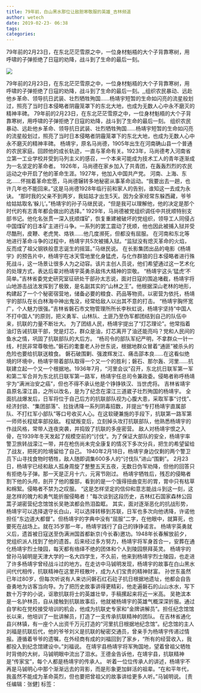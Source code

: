 ```yaml
---
title: 79年前，白山黑水那位让敌胆寒敬服的英雄_吉林频道
author: wetech
date: 2019-02-23- 06:38
tags: 
categories: 
---
```

79年前的2月23日，在东北茫茫雪原之中，一位身材魁梧的大个子背靠寒树，用呼啸的子弹拒绝了日寇的劝降，战斗到了生命的最后一刻。
<!-- more -->
                
<img align="center" border="0" src="http://p2.ifengimg.com/a/2016/0810/204c433878d5cf9size1_w16_h16.png" />
                
            
79年前的2月23日，在东北茫茫雪原之中，一位身材魁梧的大个子背靠寒树，用呼啸的子弹拒绝了日寇的劝降，战斗到了生命的最后一刻。,,组织农民暴动、远赴他乡革命、领导抗日武装、壮烈牺牲殉国……杨靖宇短暂的生命如闪亮的流星般划过，照亮了当时日本侵略者阴霾笼罩下的东北大地，也成为无数人心中永不磨灭的精神丰碑。
79年前的2月23日，在东北茫茫雪原之中，一位身材魁梧的大个子背靠寒树，用呼啸的子弹拒绝了日寇的劝降，战斗到了生命的最后一刻。
组织农民暴动、远赴他乡革命、领导抗日武装、壮烈牺牲殉国……杨靖宇短暂的生命如闪亮的流星般划过，照亮了当时日本侵略者阴霾笼罩下的东北大地，也成为无数人心中永不磨灭的精神丰碑。
杨靖宇，原名马尚德，1905年出生在河南确山县一个普通的农民家庭。回顾他的成长轨迹，一直与革命有关。1923年，马尚德考入河南省立第一工业学校并受到马列主义的感召，一个本来可能成为技术工人的青年逐渐成为一名坚定的革命者。
1926年，马尚德在家乡加入了共青团，在轰轰烈烈的农民运动之中开启了他的革命生涯。1927年，他加入中国共产党。
河南、上海、东北……怀揣着革命宏愿，马尚德辗转多地秘密从事革命运动。“我要出去一趟，也许几年也不能回来。”这是马尚德1928年临行前和家人的告别，谁知这一去成为永诀。
“那时我的父亲不到两岁，我姑姑才出生5天。因为全家经常东躲西藏，爷爷给姑姑取名‘躲儿’。”杨靖宇的孙子马继民说，“但是我可以理解他，他的决定是那个时代的有志青年都会做出的选择。”
1929年，马尚德被党组织调任中共抚顺特别支部书记。他化名张贯一深入抚顺煤矿，恢复重建被破坏的党组织，领导工人同侵占中国煤矿的日本矿主进行斗争。一系列的罢工震动了抚顺，他也因此被捕入狱并受尽酷刑，皮鞭、老虎凳、烙铁……他几度濒死，但都没有屈服。
在河南和东北等地进行革命斗争的过程中，杨靖宇共5次被捕入狱。“监狱没有熄灭革命的火焰，反而成了祖父钢铁般意志诞生的摇篮。”马继民说。
在长影集团出品的电影《杨靖宇》的预告片中，杨靖宇在冰天雪地里化身猛虎，与化作群狼的日本侵略者进行殊死战斗，这一场景让很多人为之动容。该片主创人员说，他们希望通过这一艺术化的处理方式，表达后辈对杨靖宇英勇杀敌伟大精神的崇敬。
“杨靖宇这头‘猛虎’不简单。”吉林省委党史研究室征研处干部孙太志说，面对日寇的围追堵截，杨靖宇将山地游击战法发挥到了极致，是名副其实的“山林之王”。他根据深山老林的地形，构建起了一个个秘密宿营地，储备必要的粮食、药品等物资。以密营为依托，杨靖宇的部队在长白林海中神出鬼没，经常给敌人以出其不意的打击。
“杨靖宇胸怀宽广，个人魅力很强。”吉林省磐石市文物管理所所长李秋虹说，杨靖宇坚持“中国人不打中国人”的原则，把义勇军、山林队、土匪乃至伪军都团结到自己的队伍中来，抗联的力量不断壮大。
为了团结人民，杨靖宇提出了“灯芯理论”。他常指着油灯告诫抗联干部，党是灯芯，群众是油，灯芯离开了油还能亮吗？党和人民间的鱼水之情，巩固了抗联部队的大后方。
“杨司令的部队军纪严明，不拿群众一针一线，村民非常尊敬他。”磐石的耄耋老人孙世东说，根据地群众冒着“通匪”被杀头的危险也要给抗联送粮食。
磐石破围剿、强渡辉发江、痛击邵本良……在这看似绝境的环境中，杨靖宇带着部队取得一个又一个的胜利；磐石、那尔轰、河里……抗联建立起一个又一个根据地。1936年7月，“河里会议”召开，东北抗日联军第一军和第二军合并为东北抗日联军第一路军，杨靖宇任总司令兼政委。侵略者称呼杨靖宇为“满洲治安之癌”，但也不得不承认他是个铮铮铁汉、当世虎将。
吉林省靖宇县原名濛江县，之所以改名，是为了纪念在濛江三道崴子壮烈殉国的杨靖宇。
全面抗战爆发后，日军将位于自己后方的抗联部队视为心腹大患，采取军事“讨伐”、经济封锁、“集团部落”、拉拢诱降一系列阴毒招数，并提出“专打杨靖宇直属部队、不打红军小部队”等口号收买人心。在这软硬兼施的手段下，抗联第一路军第一师师长程斌率部投敌。
程斌叛变后，立刻掉头攻打抗联部队，他熟悉杨靖宇的作战风格，常带人连夜突袭，并捣毁了抗联的多座密营。
敌人对杨靖宇恨之入骨，在1939年冬天发起了规模空前的“讨伐”。为了保证大部队的安全，杨靖宇率警卫旅转战濛江一带，并在枪伤尚未完全康复的情况下多次分兵，把生的希望留给了战友，把死的险境留给了自己。
1940年2月18日，杨靖宇身边仅剩的两个警卫员下山寻找食物时牺牲，敌人随即调集600多人的“讨伐队”进山“围剿”。
2月23日，杨靖宇已经和敌人孤身周旋了整整五天五夜，无数日伪军劝降，但他的回答只有拒绝与子弹。那一天是正月十六，元宵节刚过。
杨靖宇牺牲后，残忍的侵略者割下他的头颅，剖开了他的腹部，看到的是一个饿得扭曲变形的胃，胃中只有枯草和棉絮。侵略者不禁为之叹服。
“这是怎样坚定的信仰和意志能战斗到这一刻，这是怎样的魄力和勇气能折服侵略者！”每次谈到这段历史，吉林红石国家森林公园蒿子湖密营纪念馆馆长吴艳滨都会热泪盈眶。
其实，面对逐渐恶化的抗战形势，杨靖宇可以选择退守长白山，可以选择转移到苏联，日军也多次向他诱降，许诺他担任“东边道大都督”。但杨靖宇的字典中没有“屈服”二字，在他眼中，就算死，也要死在战场上。就在35岁那一年，杨靖宇践行了自己的铮铮诺言。
杨靖宇英勇就义后，遗首被日寇送至伪满洲国首都新京(今长春)邀功。1948年长春解放前夕，党组织派人找到了他的遗首。后来经过多方努力，杨靖宇将军身首合一，安葬在通化杨靖宇烈士陵园，每天都有络绎不绝的团体和个人到陵园祭拜英灵。
杨靖宇的曾孙马铖明是天津大学的一名大四学生，不久前，他来到杨靖宇烈士陵园，也走进了许多杨靖宇曾经战斗过的地方。在走访中马铖明发现，杨靖宇的故事在白山黑水间代代相传，抗联精神在这里开枝散叶，成为人们宝贵的精神财富。
孙世东虽然已年过80岁，但每次听说有人来访问磐石红石砬子抗日根据地遗址，他都会自告奋勇地为访客当向导。为了把历史故事讲得更精彩，他走遍磐石的山山水水，写下数十万字的小说，讴歌抗联将士的英雄壮举，手稿摞起来将近一米高。
吴艳滨本是一名护林员，自从接触到抗联故事后，他就被杨靖宇的英雄气概深深折服。通过自学和在党校接受培训的机会，他成为抗联史专家和“金牌讲解员”。担任纪念馆馆长以来，他培训了一批讲解员，打造了一支传承抗联精神的团队。
在吉林省通化县兴林镇，有一座个人出资千万元打造的“河里抗日根据地纪念馆”。纪念馆的主人刘福是抗联后代，他的爷爷刘义是抗联的秘密交通员，曾亲手为杨靖宇传递过情报。遵循着爷爷的遗嘱，在外经商有成的刘福回到了家乡，“所有的经营收入，我都投入到纪念馆建设中。”刘福说。
在靖宇县杨靖宇将军殉国地，望着曾祖父牺牲时背倚的大树，马铖明眼中流出了泪水。王德金告诉他，在靖宇县，抗联精神是“传家宝”，每个人都是杨靖宇的传承人。
听着一位位传承人的讲述，杨靖宇不再是马铖明心中那个渐渐远去的背影，而是形象更加鲜活的祖辈。“在和平年代，我虽然不能成为革命英烈，但也要把曾祖父的故事讲给更多人听。”马铖明说。
[责任编辑：张健]
标签：
 
 
             
